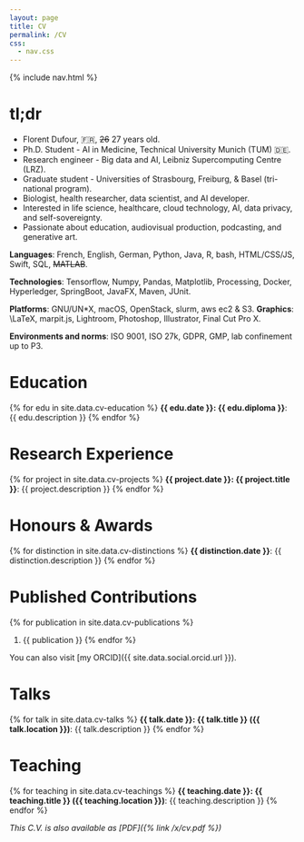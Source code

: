 ```yaml
---
layout: page
title: CV
permalink: /CV
css:
  - nav.css
---
```


{% include nav.html %}

# tl;dr

- Florent Dufour, 🇫🇷, ~~26~~ 27 years old.
- Ph.D. Student - AI in Medicine, Technical University Munich (TUM) 🇩🇪.
- Research engineer - Big data and AI, Leibniz Supercomputing Centre (LRZ).
- Graduate student - Universities of Strasbourg, Freiburg, &amp; Basel (tri-national program).
- Biologist, health researcher, data scientist, and AI developer.
- Interested in life science, healthcare, cloud technology, AI, data privacy, and self-sovereignty.
- Passionate about education, audiovisual production, podcasting, and generative art.

**Languages**: French, English, German, Python, Java, R, bash, HTML/CSS/JS, Swift, SQL, ~~MATLAB~~.

**Technologies**: Tensorflow, Numpy, Pandas, Matplotlib, Processing, Docker, Hyperledger, SpringBoot, JavaFX, Maven, JUnit.

**Platforms**: GNU/UN*X, macOS, OpenStack, slurm, aws ec2 &amp; S3.
**Graphics**: \LaTeX, marpit.js, Lightroom, Photoshop, Illustrator, Final Cut Pro X.

**Environments and norms**: ISO 9001, ISO 27k, GDPR, GMP, lab confinement up to P3.

# Education

{% for edu in site.data.cv-education %}
  **{{ edu.date }}: {{ edu.diploma }}**: {{ edu.description }}
{% endfor %}


# Research Experience

{% for project in site.data.cv-projects %}
  **{{ project.date }}: {{ project.title }}**: {{ project.description }}
{% endfor %}

# Honours & Awards

{% for distinction in site.data.cv-distinctions %}
  **{{ distinction.date }}**: {{ distinction.description }}
{% endfor %}

# Published Contributions

{% for publication in site.data.cv-publications %}
  1. {{ publication }}
{% endfor %}

You can also visit [my ORCID]({{ site.data.social.orcid.url }}).

# Talks

{% for talk in site.data.cv-talks %}
  **{{ talk.date }}: {{ talk.title }} ({{ talk.location }})**: {{ talk.description }}
{% endfor %}

# Teaching

{% for teaching in site.data.cv-teachings %}
  **{{ teaching.date }}: {{ teaching.title }} ({{ teaching.location }})**: {{ teaching.description }}
{% endfor %}

_This C.V. is also available as [PDF]({% link /x/cv.pdf %})_

<!-- TODO: Fix quick hack -->
<br><br><br><br><br><br>
